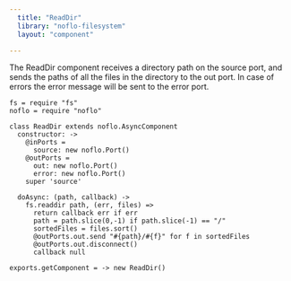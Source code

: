 ```yaml
---
  title: "ReadDir"
  library: "noflo-filesystem"
  layout: "component"

---
```

The ReadDir component receives a directory path on the source port, and
sends the paths of all the files in the directory to the out port. In case
of errors the error message will be sent to the error port.


    fs = require "fs"
    noflo = require "noflo"
    
    class ReadDir extends noflo.AsyncComponent
      constructor: ->
        @inPorts =
          source: new noflo.Port()
        @outPorts =
          out: new noflo.Port()
          error: new noflo.Port()
        super 'source'
    
      doAsync: (path, callback) ->
        fs.readdir path, (err, files) =>
          return callback err if err
          path = path.slice(0,-1) if path.slice(-1) == "/"
          sortedFiles = files.sort()
          @outPorts.out.send "#{path}/#{f}" for f in sortedFiles
          @outPorts.out.disconnect()
          callback null
    
    exports.getComponent = -> new ReadDir()
    

